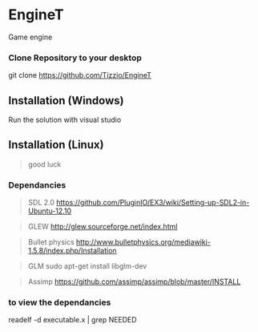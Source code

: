 # EngineT
Game engine 

### Clone Repository to your desktop
git clone https://github.com/Tizzio/EngineT

## Installation (Windows)
Run the solution with visual studio

## Installation (Linux)
> good luck

### Dependancies

> SDL 2.0
https://github.com/PluginIO/EX3/wiki/Setting-up-SDL2-in-Ubuntu-12.10

> GLEW
http://glew.sourceforge.net/index.html

> Bullet physics
http://www.bulletphysics.org/mediawiki-1.5.8/index.php/Installation

> GLM
sudo apt-get install libglm-dev

> Assimp
https://github.com/assimp/assimp/blob/master/INSTALL


### to view the dependancies
readelf -d executable.x | grep NEEDED

